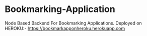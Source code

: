 # Bookmarking-Application
Node Based Backend For Bookmarking Applications.
Deployed on HEROKU:-
https://bookmarkapponheroku.herokuapp.com
